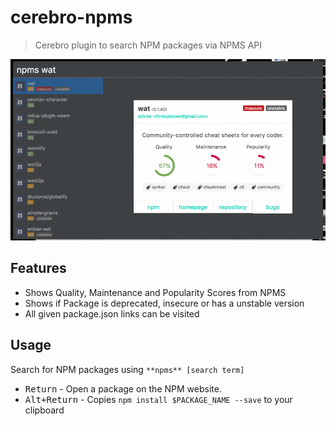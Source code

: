 # cerebro-npms
> Cerebro plugin to search NPM packages via NPMS API

<div align="center">
  <img src="https://github.com/FreaKzero/cerebro-npms/raw/master/readme.gif" />
</div>

## Features
- Shows Quality, Maintenance and Popularity Scores from NPMS
- Shows if Package is deprecated, insecure or has a unstable version
- All given package.json links can be visited

## Usage
Search for NPM packages using `**npms** [search term]`

- <kbd>Return</kbd> - Open a package on the NPM website.
- <kbd>Alt+Return</kbd> - Copies `npm install $PACKAGE_NAME --save` to your clipboard
